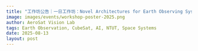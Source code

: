 ```yaml
---
title: "工作坊公告｜一日工作坊：Novel Architectures for Earth Observing Systems"
image: images/events/workshop-poster-2025.png
author: AeroSat Vision Lab
tags: Earth Observation, CubeSat, AI, NTUT, Space Systems
date: 2025-08-13
layout: post
---
```



